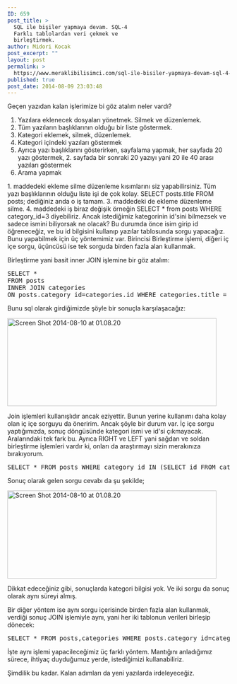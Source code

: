 ```yaml
---
ID: 659
post_title: >
  SQL ile bişiler yapmaya devam. SQL-4
  Farklı tablolardan veri çekmek ve
  birleştirmek.
author: Midori Kocak
post_excerpt: ""
layout: post
permalink: >
  https://www.meraklibilisimci.com/sql-ile-bisiler-yapmaya-devam-sql-4-farkli-tablolardan-veri-cekmek-ve-birlestirmek/
published: true
post_date: 2014-08-09 23:03:48
---
```

Geçen yazıdan kalan işlerimize bi göz atalım neler vardı?
<ol>
	<li>Yazılara eklenecek dosyaları yönetmek. Silmek ve düzenlemek.</li>
	<li>Tüm yazıların başlıklarının olduğu bir liste göstermek.</li>
	<li>Kategori eklemek, silmek, düzenlemek.</li>
	<li>Kategori içindeki yazıları göstermek</li>
	<li>Ayrıca yazı başlıklarını gösterirken, sayfalama yapmak, her sayfada 20 yazı göstermek, 2. sayfada bir sonraki 20 yazıyı yani 20 ile 40 arası yazıları göstermek</li>
	<li>Arama yapmak</li>
</ol>
1. maddedeki ekleme silme düzenleme kısımlarını siz yapabilirsiniz. Tüm yazı başlıklarının olduğu liste işi de çok kolay. SELECT posts.title FROM posts; dediğiniz anda o iş tamam. 3. maddedeki de ekleme düzenleme silme. 4. maddedeki iş biraz değişik örneğin SELECT * from posts WHERE category_id=3 diyebiliriz. Ancak istediğimiz kategorinin id'sini bilmezsek ve sadece ismini biliyorsak ne olacak? Bu durumda önce isim girip id öğreneceğiz, ve bu id bilgisini kullanıp yazılar tablosunda sorgu yapacağız. Bunu yapabilmek için üç yöntemimiz var. Birincisi Birleştirme işlemi, diğeri iç içe sorgu, üçüncüsü ise tek sorguda birden fazla alan kullanmak.

Birleştirme yani basit inner JOIN işlemine bir göz atalım:
<pre>SELECT *
FROM posts
INNER JOIN categories
ON posts.category_id=categories.id WHERE categories.title = 'PHP'
</pre>
Bunu sql olarak girdiğimizde şöyle bir sonuçla karşılaşacağız:

<a href="https://meraklibilisimci.com/wp-content/uploads/2018/10/screen-shot-2014-08-10-at-01.08.20.png"><img class="alignnone size-full wp-image-663" src="http://meraklibilisimci.com/wp-content/uploads/2018/10/screen-shot-2014-08-10-at-01.08.20.png" alt="Screen Shot 2014-08-10 at 01.08.20" width="474" height="199" /></a>

Join işlemleri kullanışlıdır ancak eziyettir. Bunun yerine kullanımı daha kolay olan iç içe sorguyu da öneririm. Ancak şöyle bir durum var. İç içe sorgu yaptığımızda, sonuç döngüsünde kategori ismi ve id'si çıkmayacak. Aralarındaki tek fark bu. Ayrıca RIGHT ve LEFT yani sağdan ve soldan birleştirme işlemleri vardır ki, onları da araştırmayı sizin merakınıza bırakıyorum.
<pre>SELECT * FROM posts WHERE category_id IN (SELECT id FROM categories WHERE title='PHP')
</pre>
Sonuç olarak gelen sorgu cevabı da şu şekilde;

<a href="https://meraklibilisimci.com/wp-content/uploads/2018/10/screen-shot-2014-08-10-at-01.08.20.png"><img class="alignnone size-full wp-image-663" src="http://meraklibilisimci.com/wp-content/uploads/2018/10/screen-shot-2014-08-10-at-01.08.20.png" alt="Screen Shot 2014-08-10 at 01.08.20" width="474" height="199" /></a>

Dikkat edeceğiniz gibi, sonuçlarda kategori bilgisi yok. Ve iki sorgu da sonuç olarak aynı süreyi almış.

Bir diğer yöntem ise aynı sorgu içerisinde birden fazla alan kullanmak, verdiği sonuç JOIN işlemiyle aynı, yani her iki tablonun verileri birleşip dönecek:

<pre>
SELECT * FROM posts,categories WHERE posts.category_id=categories.id AND categories.title='PHP'
</pre>

İşte aynı işlemi yapacileceğimiz üç farklı yöntem. Mantığını anladığımız sürece, ihtiyaç duyduğumuz yerde, istediğimizi kullanabiliriz.

Şimdilik bu kadar. Kalan adımları da yeni yazılarda irdeleyeceğiz.